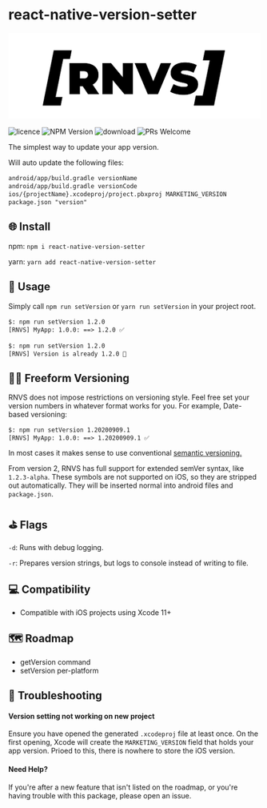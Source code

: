 # react-native-version-setter
![](./rnvs.png)

![licence](https://img.shields.io/npm/l/react-native-version-setter?style=flat-square)
![NPM Version](https://img.shields.io/npm/v/react-native-version-setter?style=flat-square)
![download](https://img.shields.io/npm/dt/react-native-version-setter?style=flat-square)
![PRs Welcome](https://img.shields.io/badge/PRs-Welcome-gree?&style=flat-square)

The simplest way to update your app version.

Will auto update the following files:
```
android/app/build.gradle versionName
android/app/build.gradle versionCode
ios/{projectName}.xcodeproj/project.pbxproj MARKETING_VERSION
package.json "version"
```

## 🌐 Install
npm: ```npm i react-native-version-setter```

yarn: ```yarn add react-native-version-setter```

## 🚀 Usage
Simply call `npm run setVersion` or `yarn run setVersion` in your project root.

```
$: npm run setVersion 1.2.0
[RNVS] MyApp: 1.0.0: ==> 1.2.0 ✅ 

$: npm run setVersion 1.2.0
[RNVS] Version is already 1.2.0 🛑
```

## 👩‍💻 Freeform Versioning
RNVS does not impose restrictions on versioning style. 
Feel free set your version numbers in whatever format works for you. For example, Date-based versioning:
```
$: npm run setVersion 1.20200909.1
[RNVS] MyApp: 1.0.0: ==> 1.20200909.1 ✅ 
```

In most cases it makes sense to use conventional [semantic versioning.](https://semver.org/spec/v2.0.0.html)

From version 2, RNVS has full support for extended semVer syntax, like `1.2.3-alpha`. These symbols are not supported on iOS, 
so they are stripped out automatically. They will be inserted normal into android files and `package.json`. 

## ⛳ Flags 
`-d`: Runs with debug logging.

`-r`: Prepares version strings, but logs to console instead of writing to file. 

## 💻 Compatibility
- Compatible with iOS projects using Xcode 11+

## 🗺️ Roadmap
- getVersion command
- setVersion per-platform 

## 👋 Troubleshooting
#### Version setting not working on new project
Ensure you have opened the generated `.xcodeproj` file at least once. On the first opening, Xcode will create the
`MARKETING_VERSION` field that holds your app version. Prioed to this, there is nowhere to store the iOS version.

#### Need Help?
If you're after a new feature that isn't listed on the roadmap, or you're having trouble with this package, please open an issue.
